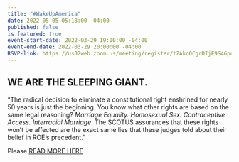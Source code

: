 ```yaml
---
title: "#WakeUpAmerica"
date: 2022-05-05 05:18:00 -04:00
published: false
is featured: true
event-start-date: 2022-03-29 19:00:00 -04:00
event-end-date: 2022-03-29 20:00:00 -04:00
RSVP-link: https://us02web.zoom.us/meeting/register/tZAkcOCgrDIjE9S46pn8nzWLtySCAHOpjdiY
---
```


## WE ARE THE SLEEPING GIANT. 

“The radical decision to eliminate a constitutional right enshrined for nearly 50 years is just the beginning. You know what other rights are based on the same legal reasoning? *Marriage Equality. Homosexual Sex. Contraceptive Access. Interracial Marriage*. The SCOTUS assurances that these rights won’t be affected are the exact same lies that these judges told about their belief in ROE’s precedent.”

Please [READ MORE HERE](https://docs.google.com/document/d/1m5RbiEAPb-c_IU2wa0C20RZ0cJlgcx519bdI5jxR_QM/edit)
